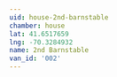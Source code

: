 ```yaml
---
uid: house-2nd-barnstable
chamber: house
lat: 41.6517659
lng: -70.3284932
name: 2nd Barnstable
van_id: '002'
---
```


